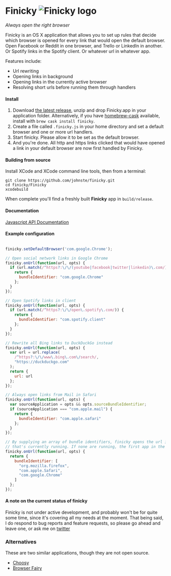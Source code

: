 # Finicky ![Finicky logo](https://raw.githubusercontent.com/johnste/finicky/master/Finicky/Finicky/statusitem%402x.png)

*Always open the right browser*

Finicky is an OS X application that allows you to set up rules that decide which browser is opened for every link that would open the default browser. Open Facebook or Reddit in one browser, and Trello or LinkedIn in another. Or Spotify links in the Spotify client. Or whatever url in whatever app.

Features include:
- Url rewriting
- Opening links in background
- Opening links in the currently active browser
- Resolving short urls before running them through handlers

#### Install

1. Download [the latest release](https://github.com/johnste/finicky/releases), unzip and drop Finicky.app in your application folder. Alternatively, if you have [homebrew-cask](https://github.com/caskroom/homebrew-cask) available, install with `brew cask install finicky`.
2. Create a file called `.finicky.js` in your home directory and set a default browser and one or more url handlers.
3. Start finicky. Please allow it to be set as the default browser.
4. And you're done. All http and https links clicked that would have opened a link in your default browser are now first handled by Finicky.

#### Building from source
Install XCode and XCode command line tools, then from a terminal:

    git clone https://github.com/johnste/finicky.git
    cd finicky/Finicky
    xcodebuild

When complete you'll find a freshly built **Finicky** app in
`build/release`.

#### Documentation
[Javascript API Documentation](https://github.com/johnste/finicky/wiki#javascript-api)

#### Example configuration
```javascript

finicky.setDefaultBrowser('com.google.Chrome');

// Open social network links in Google Chrome
finicky.onUrl(function(url, opts) {
  if (url.match(/^https?:\/\/(youtube|facebook|twitter|linkedin)\.com/)) {
    return {
      bundleIdentifier: "com.google.Chrome"
    };
  }
});

// Open Spotify links in client
finicky.onUrl(function(url, opts) {
  if (url.match(/^https?:\/\/open\.spotify\.com/)) {
    return {
      bundleIdentifier: "com.spotify.client"
    };
  }
});

// Rewrite all Bing links to DuckDuckGo instead
finicky.onUrl(function(url, opts) {
  var url = url.replace(
    /^https?:\/\/www\.bing\.com\/search/,
    "https://duckduckgo.com"
  );
  return {
    url: url
  };
});

// Always open links from Mail in Safari
finicky.onUrl(function(url, opts) {
  var sourceApplication = opts && opts.sourceBundleIdentifier;
  if (sourceApplication === "com.apple.mail") {
    return {
      bundleIdentifier: "com.apple.safari"
    };
  }
});

// By supplying an array of bundle identifiers, finicky opens the url in the first one
// that's currently running. If none are running, the first app in the array is started.
finicky.onUrl(function(url, opts) {
  return {
    bundleIdentifier: [
      "org.mozilla.firefox",
      "com.apple.Safari",
      "com.google.Chrome"
    ]
  };
});

```

#### A note on the current status of finicky
Finicky is not under active development, and probably won't be for quite some time, since it's covering all my needs at the moment. That being said, I do respond to bug reports and feature requests, so please go ahead and leave one, or ask me on [twitter](https://twitter.com/johnste_)


### Alternatives

These are two similar applications, though they are not open source.

- [Choosy](http://choosyosx.com)
- [Browser Fairy](http://www.browserfairy.com/)
